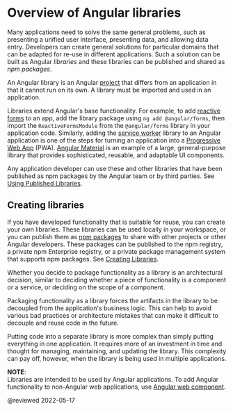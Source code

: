 # Overview of Angular libraries

Many applications need to solve the same general problems, such as presenting a unified user interface, presenting data, and allowing data entry.
Developers can create general solutions for particular domains that can be adapted for re-use in different applications.
Such a solution can be built as Angular *libraries* and these libraries can be published and shared as *npm packages*.

An Angular library is an Angular [project](guide/glossary#project) that differs from an application in that it cannot run on its own.
A library must be imported and used in an application.

Libraries extend Angular's base functionality.
For example, to add [reactive forms](guide/reactive-forms) to an app, add the library package using `ng add @angular/forms`, then import the `ReactiveFormsModule` from the `@angular/forms` library in your application code.
Similarly, adding the [service worker](guide/service-worker-intro) library to an Angular application is one of the steps for turning an application into a [Progressive Web App](https://developers.google.com/web/progressive-web-apps) \(PWA\).
[Angular Material](https://material.angular.io) is an example of a large, general-purpose library that provides sophisticated, reusable, and adaptable UI components.

Any application developer can use these and other libraries that have been published as npm packages by the Angular team or by third parties.
See [Using Published Libraries](guide/using-libraries).

## Creating libraries

If you have developed functionality that is suitable for reuse, you can create your own libraries.
These libraries can be used locally in your workspace, or you can publish them as [npm packages](guide/npm-packages) to share with other projects or other Angular developers.
These packages can be published to the npm registry, a private npm Enterprise registry, or a private package management system that supports npm packages.
See [Creating Libraries](guide/creating-libraries).

Whether you decide to package functionality as a library is an architectural decision, similar to deciding whether a piece of functionality is a component or a service, or deciding on the scope of a component.

Packaging functionality as a library forces the artifacts in the library to be decoupled from the application's business logic.
This can help to avoid various bad practices or architecture mistakes that can make it difficult to decouple and reuse code in the future.

Putting code into a separate library is more complex than simply putting everything in one application.
It requires more of an investment in time and thought for managing, maintaining, and updating the library.
This complexity can pay off, however, when the library is being used in multiple applications.

<div class="alert is-helpful">

**NOTE**: <br />
Libraries are intended to be used by Angular applications.
To add Angular functionality to non-Angular web applications, use [Angular web component][AioGuideComponentWeb].

</div>

<!-- links -->

[AioGuideComponentWeb]: guide/component/component-web "Web component | Angular"

<!-- external links -->

<!-- end links -->

@reviewed 2022-05-17
